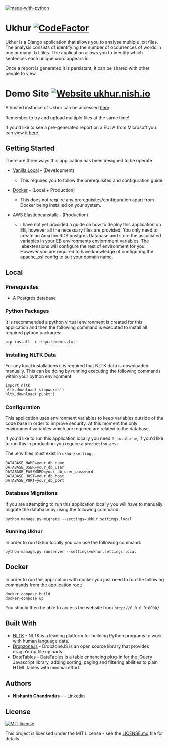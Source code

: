 
[![made-with-python](https://img.shields.io/badge/Made%20with-Python-1f425f.svg)](https://www.python.org/)

# Ukhur [![CodeFactor](https://www.codefactor.io/repository/github/nishanthc/ukhur/badge)](https://www.codefactor.io/repository/github/snishanthc/ukhur)


Ukhur is a Django application that allows you to analyse multiple .txt files. The analysis consists of identifying the
 number of occurrences of words in one or many .txt files. The application allows you to identify which sentences
 each unique word appears in.
 
 Once a report is generated it is persistant, it can be shared with other people to view.
 
# Demo Site [![Website ukhur.nish.io](https://img.shields.io/website-up-down-green-red/http/ukhur.nish.io.svg)](http://ukhur.nish.io/)


A hosted instance of Ukhur can be accessed [here](http://ukhur.nish.io).

Remember to try and upload multiple files at the same time!
 
 If you'd like to see a pre-generated report on a EULA from Microsoft you can view it [here](https://ukhur.nish.io/report/f199d881-5a5e-47be-9c47-ba84f54766ad/).
 
 
## Getting Started

There are three ways this application has been designed to be operate.

* [Vanilla Local](#Local) - (Development)
    * This requires you to follow the prerequisites and configuration guide.
    
* [Docker](#Docker) - (Local + Production) 
    * This does not require any prerequisites/configuration apart from Docker being installed on your system.

* AWS Elasticbeanstalk - (Production)
    * I have not yet procided a guide on how to deploy this application on EB, however all the necessary files are provided. You only need to create an Amazon RDS postgres Database and store the associated variables in your EB environments enviornment variables. 
    The .ebextensions will configure the rest of environment for you.
     However you are required to have knowledge of configuring the apache_ssl.config to suit your domain name.

## Local 

### Prerequisites

* A Postgres database
### Python Packages

It is recommended a python virtual environment is created for this application and then the following
command is executed to install all required python packages:

```
pip install -r requirements.txt
```

### Installing NLTK Data

For any local installations it is required that NLTK data is downloaded manually. This can be doing by running executing the following commands within your python environment:

```
import nltk
nltk.download('stopwords')
nltk.download('punkt')
```

### Configuration

This application uses environment variables to keep variables outside of the code base in order to improve security.
At this moment the only environment variables which are required are related to the database.

If you'd like to run this application locally you need a` local.env`, if you'd like to run this in
 production you require a `production.env`:

The .env files must exist in `ukhur/settings`.
 
```
DATABASE_NAME=your_db_name
DATABASE_USER=your_db_user
DATABASE_PASSWORD=your_db_user_password
DATABASE_HOST=your_db_host
DATABASE_PORT=your_db_port
```

### Database Migrations

If you are attempting to run this application locally you will have to manually migrate the database by using the following command:

```
python manage.py migrate --settings=ukhur.settings.local
```

### Running Ukhur

In order to run Ukhur locally you can use the following command:
```
python manage.py runserver --settings=ukhur.settings.local
```

## Docker 

In order to run this application with docker you just need to run the following commands from the application root:

``` 
docker-compose build
docker-compose up
```

You should then be able to access the website from `http://0.0.0.0:8000/`

## Built With

* [NLTK](https://www.nltk.org/) - NLTK is a leading platform for building Python programs to work with human language data.
* [Dropzone.js](https://www.dropzonejs.com/) - DropzoneJS is an open source library that provides
 drag’n’drop file uploads 
 * [DataTables](https://datatables.net/) - DataTables is a table enhancing plug-in for the jQuery Javascript library, adding sorting, paging and filtering abilities to plain HTML tables with minimal effort.
## Authors

* **Nishanth Chandradas** - - [Linkedin](https://www.linkedin.com/in/nishanthchandradas/)


## License 

[![MIT license](https://img.shields.io/badge/License-MIT-blue.svg)](https://lbesson.mit-license.org/)

This project is licensed under the MIT License - see the [LICENSE.md](LICENSE.md) file for details


